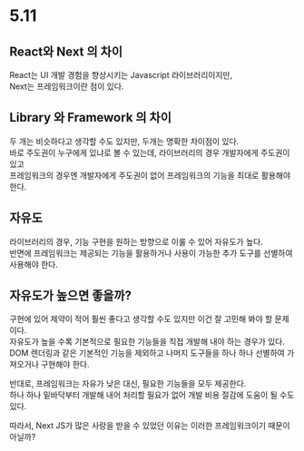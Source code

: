 # 5.11

## React와 Next 의 차이

React는 UI 개발 경험을 향상시키는 Javascript 라이브러리이지만,  
Next는 프레임워크이란 점이 있다.

## Library 와 Framework 의 차이

두 개는 비슷하다고 생각할 수도 있지만, 두개는 명확한 차이점이 있다.  
바로 주도권이 누구에게 있냐로 볼 수 있는데, 라이브러리의 경우 개발자에게 주도권이 있고  
프레임워크의 경우엔 개발자에게 주도권이 없어 프레임워크의 기능을 최대로 활용해야 한다.

## 자유도

라이브러리의 경우, 기능 구현을 원하는 방향으로 이룰 수 있어 자유도가 높다.  
반면에 프레임워크는 제공되는 기능을 활용하거나 사용이 가능한 추가 도구를 선별하여 사용해야 한다.

## 자유도가 높으면 좋을까?

구현에 있어 제약이 적어 훨씬 좋다고 생각할 수도 있지만 이건 잘 고민해 봐야 할 문제이다.  
자유도가 높을 수록 기본적으로 필요한 기능들을 직접 개발해 내야 하는 경우가 있다.  
DOM 렌더링과 같은 기본적인 기능을 제외하고 나머지 도구들을 하나 하나 선별하여 가져오거나 구현해야 한다.

반대로, 프레임워크는 자유가 낮은 대신, 필요한 기능들을 모두 제공한다.  
하나 하나 밑바닥부터 개발해 내어 처리할 필요가 없어 개발 비용 절감에 도움이 될 수도 있다.

따라서, Next JS가 많은 사랑을 받을 수 있었던 이유는 이러한 프레임워크이기 때문이 아닐까?
